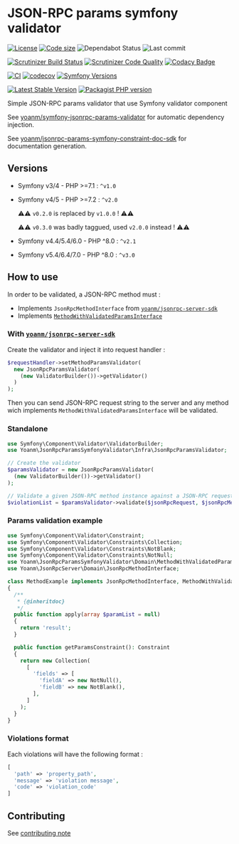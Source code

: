 # JSON-RPC params symfony validator

[![License](https://img.shields.io/github/license/yoanm/php-jsonrpc-params-symfony-validator-sdk.svg)](https://github.com/yoanm/php-jsonrpc-params-symfony-validator-sdk)
[![Code size](https://img.shields.io/github/languages/code-size/yoanm/php-jsonrpc-params-symfony-validator-sdk.svg)](https://github.com/yoanm/php-jsonrpc-params-symfony-validator-sdk)
![Dependabot Status](https://flat.badgen.net/github/dependabot/yoanm/php-jsonrpc-params-symfony-validator-sdk)
![Last commit](https://badgen.net/github/last-commit/yoanm/php-jsonrpc-params-symfony-validator-sdk)

[![Scrutinizer Build Status](https://img.shields.io/scrutinizer/build/g/yoanm/php-jsonrpc-params-symfony-validator-sdk.svg?label=Scrutinizer\&logo=scrutinizer)](https://scrutinizer-ci.com/g/yoanm/php-jsonrpc-params-symfony-validator-sdk/build-status/master)
[![Scrutinizer Code Quality](https://img.shields.io/scrutinizer/g/yoanm/php-jsonrpc-params-symfony-validator-sdk/master.svg?logo=scrutinizer)](https://scrutinizer-ci.com/g/yoanm/php-jsonrpc-params-symfony-validator-sdk/?branch=master)
[![Codacy Badge](https://app.codacy.com/project/badge/Grade/8f39424add044b43a70bdb238e2f48db)](https://www.codacy.com/gh/yoanm/php-jsonrpc-params-symfony-validator-sdk/dashboard?utm_source=github.com\&utm_medium=referral\&utm_content=yoanm/php-jsonrpc-params-symfony-validator-sdk\&utm_campaign=Badge_Grade)

[![CI](https://github.com/yoanm/php-jsonrpc-params-symfony-validator-sdk/actions/workflows/CI.yml/badge.svg?branch=master)](https://github.com/yoanm/php-jsonrpc-params-symfony-validator-sdk/actions/workflows/CI.yml)
[![codecov](https://codecov.io/gh/yoanm/php-jsonrpc-params-symfony-validator-sdk/branch/master/graph/badge.svg?token=NHdwEBUFK5)](https://codecov.io/gh/yoanm/php-jsonrpc-params-symfony-validator-sdk)
[![Symfony Versions](https://img.shields.io/badge/Symfony-v5.4%20%2F%20v6.4%20%2F%20v7.x-8892BF.svg?logo=github)](https://symfony.com/)

[![Latest Stable Version](https://img.shields.io/packagist/v/yoanm/jsonrpc-params-symfony-validator-sdk.svg)](https://packagist.org/packages/yoanm/jsonrpc-params-symfony-validator-sdk)
[![Packagist PHP version](https://img.shields.io/packagist/php-v/yoanm/jsonrpc-params-symfony-validator-sdk.svg)](https://packagist.org/packages/yoanm/jsonrpc-params-symfony-validator-sdk)

Simple JSON-RPC params validator that use Symfony validator component

See [yoanm/symfony-jsonrpc-params-validator](https://github.com/yoanm/symfony-jsonrpc-params-validator) for automatic dependency injection.

See [yoanm/jsonrpc-params-symfony-constraint-doc-sdk](https://github.com/yoanm/php-jsonrpc-params-symfony-constraint-doc-sdk) for documentation generation.

## Versions

* Symfony v3/4 - PHP >=7.1 : `^v1.0`

* Symfony v4/5 - PHP >=7.2 : `^v2.0`

  ⚠️⚠️ `v0.2.0` is replaced by `v1.0.0` ! ⚠️⚠️

  ⚠️⚠️ `v0.3.0` was badly taggued, used `v2.0.0` instead ! ⚠️⚠️

* Symfony v4.4/5.4/6.0 - PHP ^8.0 : `^v2.1`
* Symfony v5.4/6.4/7.0 - PHP ^8.0 : `^v3.0`

## How to use

In order to be validated, a JSON-RPC method must :

* Implements `JsonRpcMethodInterface` from [`yoanm/jsonrpc-server-sdk`](https://github.com/yoanm/php-jsonrpc-server-sdk)
* Implements [`MethodWithValidatedParamsInterface`](./src/Infra/JsonRpcParamsValidator.php)

### With [`yoanm/jsonrpc-server-sdk`](https://github.com/yoanm/php-jsonrpc-server-sdk)

Create the validator and inject it into request handler :

```php
$requestHandler->setMethodParamsValidator(
  new JsonRpcParamsValidator(
    (new ValidatorBuilder())->getValidator()
  )
);
```

Then you can send JSON-RPC request string to the server and any method wich implements `MethodWithValidatedParamsInterface` will be validated.

### Standalone

```php
use Symfony\Component\Validator\ValidatorBuilder;
use Yoanm\JsonRpcParamsSymfonyValidator\Infra\JsonRpcParamsValidator;

// Create the validator
$paramsValidator = new JsonRpcParamsValidator(
  (new ValidatorBuilder())->getValidator()
);

// Validate a given JSON-RPC method instance against a JSON-RPC request
$violationList = $paramsValidator->validate($jsonRpcRequest, $jsonRpcMethod);
```

### Params validation example

```php
use Symfony\Component\Validator\Constraint;
use Symfony\Component\Validator\Constraints\Collection;
use Symfony\Component\Validator\Constraints\NotBlank;
use Symfony\Component\Validator\Constraints\NotNull;
use Yoanm\JsonRpcParamsSymfonyValidator\Domain\MethodWithValidatedParamsInterface;
use Yoanm\JsonRpcServer\Domain\JsonRpcMethodInterface;

class MethodExample implements JsonRpcMethodInterface, MethodWithValidatedParamsInterface
{
  /**
   * {@inheritdoc}
   */
  public function apply(array $paramList = null)
  {
    return 'result';
  }

  public function getParamsConstraint(): Constraint
  {
    return new Collection(
      [
        'fields' => [
          'fieldA' => new NotNull(),
          'fieldB' => new NotBlank(),
        ],
      ]
    );
  }
}
```

### Violations format

Each violations will have the following format :

```php
[
  'path' => 'property_path',
  'message' => 'violation message',
  'code' => 'violation_code'
]
```

## Contributing

See [contributing note](./CONTRIBUTING.md)
